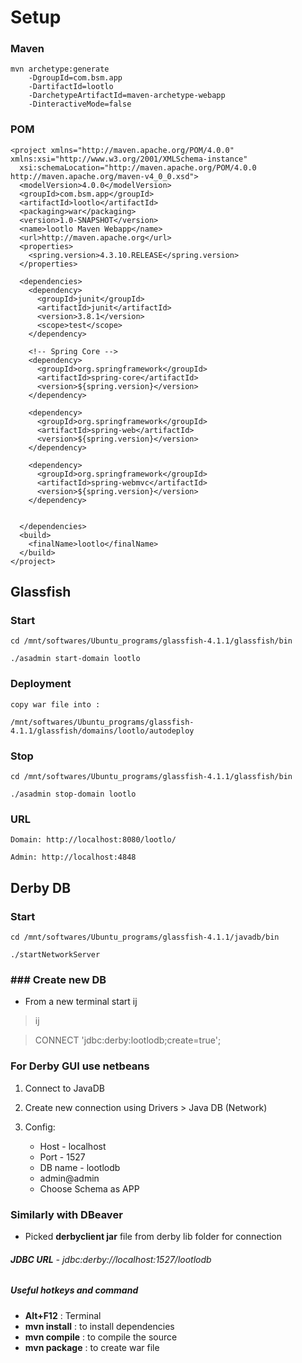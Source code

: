 # Setup

### Maven
    mvn archetype:generate
        -DgroupId=com.bsm.app
        -DartifactId=lootlo
        -DarchetypeArtifactId=maven-archetype-webapp
        -DinteractiveMode=false


### POM
    <project xmlns="http://maven.apache.org/POM/4.0.0" xmlns:xsi="http://www.w3.org/2001/XMLSchema-instance"
      xsi:schemaLocation="http://maven.apache.org/POM/4.0.0 http://maven.apache.org/maven-v4_0_0.xsd">
      <modelVersion>4.0.0</modelVersion>
      <groupId>com.bsm.app</groupId>
      <artifactId>lootlo</artifactId>
      <packaging>war</packaging>
      <version>1.0-SNAPSHOT</version>
      <name>lootlo Maven Webapp</name>
      <url>http://maven.apache.org</url>
      <properties>
        <spring.version>4.3.10.RELEASE</spring.version>
      </properties>

      <dependencies>
        <dependency>
          <groupId>junit</groupId>
          <artifactId>junit</artifactId>
          <version>3.8.1</version>
          <scope>test</scope>
        </dependency>

        <!-- Spring Core -->
        <dependency>
          <groupId>org.springframework</groupId>
          <artifactId>spring-core</artifactId>
          <version>${spring.version}</version>
        </dependency>

        <dependency>
          <groupId>org.springframework</groupId>
          <artifactId>spring-web</artifactId>
          <version>${spring.version}</version>
        </dependency>

        <dependency>
          <groupId>org.springframework</groupId>
          <artifactId>spring-webmvc</artifactId>
          <version>${spring.version}</version>
        </dependency>


      </dependencies>
      <build>
        <finalName>lootlo</finalName>
      </build>
    </project>


## Glassfish

### Start
    cd /mnt/softwares/Ubuntu_programs/glassfish-4.1.1/glassfish/bin

    ./asadmin start-domain lootlo

### Deployment
    copy war file into :

    /mnt/softwares/Ubuntu_programs/glassfish-4.1.1/glassfish/domains/lootlo/autodeploy

### Stop
    cd /mnt/softwares/Ubuntu_programs/glassfish-4.1.1/glassfish/bin

    ./asadmin stop-domain lootlo

### URL
    Domain: http://localhost:8080/lootlo/

    Admin: http://localhost:4848


## Derby DB

### Start
    cd /mnt/softwares/Ubuntu_programs/glassfish-4.1.1/javadb/bin

    ./startNetworkServer

### ### Create new DB
 * From a new terminal start ij
 > ij

 > CONNECT 'jdbc:derby:lootlodb;create=true';

### For Derby GUI use netbeans
 1. Connect to JavaDB
 2. Create new connection using Drivers > Java DB (Network)
 3. Config:

    + Host - localhost
    + Port - 1527
    + DB name - lootlodb
    + admin@admin
    + Choose Schema as APP

### Similarly with DBeaver
 - Picked **derbyclient jar** file from derby lib folder for connection

###### **JDBC URL** - jdbc:derby://localhost:1527/lootlodb

##### Useful hotkeys and command

 * **Alt+F12** : Terminal
 * **mvn install** : to install dependencies
 * **mvn compile** : to compile the source
 * **mvn package** : to create war file

